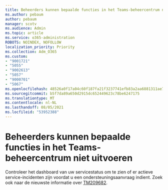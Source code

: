 ```yaml
---
title: Beheerders kunnen bepaalde functies in het Teams-beheercentrum niet uitvoeren
ms.author: pebaum
author: pebaum
manager: scotv
ms.audience: Admin
ms.topic: article
ms.service: o365-administration
ROBOTS: NOINDEX, NOFOLLOW
localization_priority: Priority
ms.collection: Adm_O365
ms.custom:
- "9001721"
- "5055"
- "9002613"
- "5057"
- "9000701"
- "5067"
ms.openlocfilehash: 48526a0f17a04c60f187fa21f3237741efb83a2aa6881311ae741237bed4d794
ms.sourcegitcommit: b5f7da89a650d2915dc652449623c78be6247175
ms.translationtype: MT
ms.contentlocale: nl-NL
ms.lasthandoff: 08/05/2021
ms.locfileid: "53952388"
---
```

# <a name="admins-unable-to-perform-certain-functions-in-the-teams-admin-center"></a>Beheerders kunnen bepaalde functies in het Teams-beheercentrum niet uitvoeren

Controleer het dashboard van uw servicestatus om te zien of er actieve service-incidenten zijn voordat u een ondersteuningsaanvraag indient. Zoek ook naar de nieuwste informatie over [TM209682](https://admin.microsoft.com/AdminPortal/Home/#/servicehealth?eventid=TM209682).
